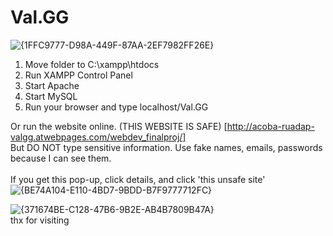 # Val.GG
![{1FFC9777-D98A-449F-87AA-2EF7982FF26E}](https://github.com/user-attachments/assets/b17460e9-7979-407e-8aa5-96828285ca7e)

1. Move folder to C:\xampp\htdocs
2. Run XAMPP Control Panel
3. Start Apache
4. Start MySQL
5. Run your browser and type localhost/Val.GG<br/>

Or run the website online. (THIS WEBSITE IS SAFE) [http://acoba-ruadap-valgg.atwebpages.com/webdev_finalproj/]<br/>
But DO NOT type sensitive information. Use fake names, emails, passwords because I can see them.<br/><br/>
If you get this pop-up, click details, and click 'this unsafe site'<br/>
![{BE74A104-E110-4BD7-9BDD-B7F9777712FC}](https://github.com/user-attachments/assets/89b97190-70a2-4e6a-8974-159c311873e9)

![{371674BE-C128-47B6-9B2E-AB4B7809B47A}](https://github.com/user-attachments/assets/07c0d995-90ea-43d0-87aa-167d17035b51)<br/>
thx for visiting
